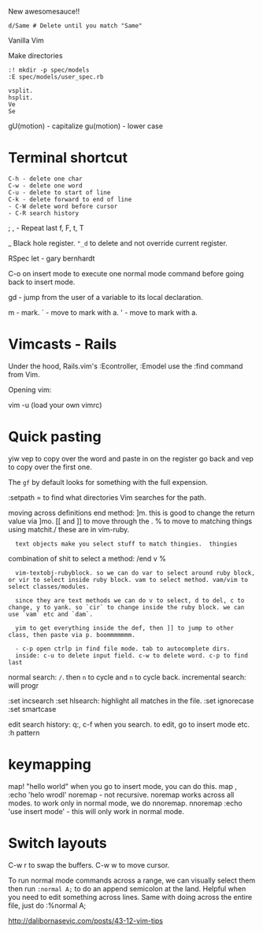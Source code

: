 New awesomesauce!!

    d/Same # Delete until you match "Same"

Vanilla Vim

Make directories

    :! mkdir -p spec/models
    :E spec/models/user_spec.rb

    vsplit.
    hsplit.
    Ve
    Se

gU(motion) - capitalize
gu(motion) - lower case

# Terminal shortcut

    C-h - delete one char
    C-w - delete one word
    C-u - delete to start of line
    C-k - delete forward to end of line
    - C-W delete word before cursor
    - C-R search history

; , - Repeat last f, F, t, T

_ Black hole register. `"_d` to delete and not override current register.

RSpec let - gary bernhardt

C-o on insert mode to execute one normal mode command before going back to insert mode.

  gd - jump from the user of a variable to its local declaration.

  m - mark.
  ` - move to mark with a.
  ' - move to mark with a.

# Vimcasts  - Rails

Under the hood, Rails.vim's :Econtroller, :Emodel use the :find command from Vim.

Opening vim:

  vim -u (load your own vimrc)

# Quick pasting
yiw
vep to copy over the word and paste in on the register
go back and vep to copy over the first one.

The `gf` by default looks for something with the full expension.

:setpath = to find what directories Vim searches for the path.

  moving across definitions
      end method: ]m. this is good to change the return value via ]mo.
      [[ and ]] to move through the .
      % to move to matching things using matchit./
      these are in vim-ruby.

      text objects make you select stuff to match thingies.  thingies

combination of shit to select a method: /end v %

      vim-textobj-rubyblock. so we can do var to select around ruby block, or vir to select inside ruby block. vam to select method. vam/vim to select classes/modules.

      since they are text methods we can do v to select, d to del, c to change, y to yank. so `cir` to change inside the ruby block. we can use `vam` etc and `dam`.

      yim to get everything inside the def, then ]] to jump to other class, then paste via p. boommmmmmm.

      - c-p open ctrlp in find file mode. tab to autocomplete dirs.
      inside: c-u to delete input field. c-w to delete word. c-p to find last

  normal search: `/`. then `n` to cycle and `n` to cycle back. incremental search: will progr

  :set incsearch
  :set hlsearch: highlight all matches in the file.
  :set ignorecase
  :set smartcase

  edit search history:
  q:, c-f when you search. to edit, go to insert mode etc.
  :h pattern

# keymapping

  map! <f5> "hello world"<cr> when you go to insert mode, you can do this.
  map <leader>, :<c-u>echo 'helo wrodl'</cr>
  noremap - not recursive.
  noremap works across all modes. to work only in normal mode, we do nnoremap.
  nnoremap <s-v> :<c-u>echo 'use insert mode'<cr> - this will only work in normal mode.

# Switch layouts

C-w r to swap the buffers.
C-w w to move cursor.

To run normal mode commands across a range, we can visually select them then run `:normal A;` to do an append semicolon at the land. Helpful when you need to edit something across lines.
Same with doing across the entire file, just do :%normal A;

http://dalibornasevic.com/posts/43-12-vim-tips

